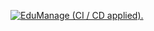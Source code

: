 [![EduManage (CI / CD applied).](https://github.com/ngckinhluan/EduManage/actions/workflows/dotnet.yml/badge.svg?branch=main)](https://github.com/ngckinhluan/EduManage/actions/workflows/dotnet.yml)
